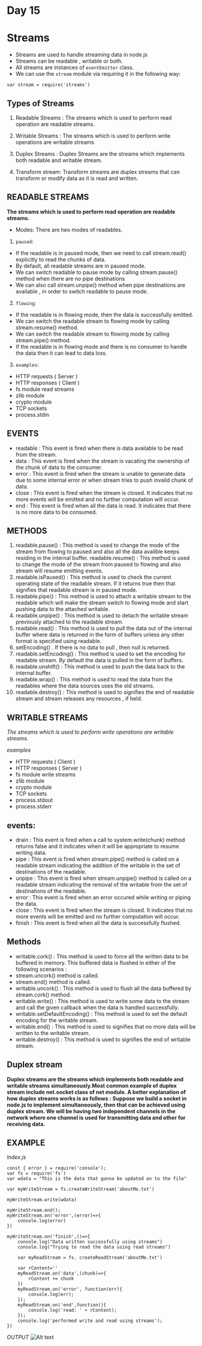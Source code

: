 # Day 15
# Streams

- Streams are used to handle streaming data in node.js
- Streams can be readable , writable or both.
- All streams are instances of `eventEmitter` class.
- We can use the `stream` module via requiring it in the following way: 

`var stream = require('streams')`

## Types of Streams 

1. Readable Streams : The streams which is used to perform read operation are readable streams. 

2. Writable Streams : The streams which is used to perform write operations are writable streams 

3. Duplex Streams : Duplex Streams are the streams which implements both readable and writable stream.

4. Transform stream: Transform streams are duplex streams that can transform or modify data as it is read and written.

## READABLE STREAMS 
**The streams which is used to perform read operation are readable streams.**

- Modes: There are two modes of readables.

1. `paused`:
- If the readable is in paused mode, then we need to call stream.read() explicitly to read the chunks of data.
- By default, all readable streams are in paused mode.
- We can switch readable to pause mode by calling stream.pause() method when there are no pipe destinations
- We can also call stream.unpipe() method when pipe destinations are available , in order to switch readable to pause mode.

2. `flowing`:

- If the readable is in flowing mode, then the data is successfully emitted.
- We can switch the readable stream to flowing mode by calling stream.resume() method.
- We can switch the readable stream to flowing mode by calling stream.pipe() method.
- If the readable is in flowing mode and there is no consumer to handle the data then it can lead to data loss.


3.  `examples`: 
- HTTP requests ( Server )
- HTTP responses ( Client )
- fs module read streams
- zlib module
- crypto module
- TCP sockets
- process.stdin

## EVENTS 

- readable : This event is fired when there is data available to be read from the stream.
- data : This event is fired when the stream is vacating the ownership of the chunk of data to the consumer.
- error : This event is fired when the stream is unable to generate data due to some internal error or when stream tries to push invalid chunk of data.
- close : This event is fired when the stream is closed. It indicates that no more events will be emitted and no further computation will occur.
- end : This event is fired when all the data is read. It indicates that there is no more data to be consumed.

## METHODS 

1. readable.pause() : This method is used to change the mode of the stream from flowing to paused and also all the data availble keeps residing in the internal buffer.
readable.resume() : This method is used to change the mode of the stream from paused to flowing and also stream will resume emitting events.
2. readable.isPaused() : This method is used to check the current operating state of the readable stream. If it returns true then that signifies that readable stream is in paused mode.
3. readable.pipe() : This method is used to attach a writable stream to the readable which will make the stream switch to flowing mode and start pushing data to the attached writable.
4. readable.unpipe() : This method is used to detach the writable stream previously attached to the readable stream.
5. readable.read() : This method is used to pull the data out of the internal buffer where data is returned in the form of buffers unless any other format is specified using readable.
6. setEncoding() . If there is no data to pull , then null is returned.
7. readable.setEncoding() : This method is used to set the encoding for readable stream. By default the data is pulled in the form of buffers.
8. readable.unshift() : This method is used to push the data back to the internal buffer.
9. readable.wrap() : This method is used to read the data from the readables where the data sources uses the old streams.
10. readable.destroy() : This method is used to signifies the end of readable stream and stream releases any resources , if held.

## WRITABLE STREAMS 
*The streams which is used to perform write operations are writable streams.*

*examples*
- HTTP requests ( Client )
- HTTP responses ( Server )
- fs module write streams
- zlib module
- crypto module
- TCP sockets
- process.stdout
- process.stderr

## events:

- drain : This event is fired when a call to system.write(chunk) method returns false and it indicates when it will be appropriate to resume writing data.
- pipe : This event is fired when stream.pipe() method is called on a readable stream indicating the addition of the writable in the set of destinations of the readable.
- unpipe : This event is fired when stream.unpipe() method is called on a readable stream indicating the removal of the writable from the set of destinations of the readable.
- error : This event is fired when an error occured while writing or piping the data.
- close : This event is fired when the stream is closed. It indicates that no more events will be emitted and no further computation will occur.
- finish : This event is fired when all the data is successfully flushed.

## Methods

- writable.cork() : This method is used to force all the written data to be buffered in memory. This buffered data is flushed in either of the following scenarios :
- stream.uncork() method is called.
- stream.end() method is called.
- writable.uncork() : This method is used to flush all the data buffered by stream.cork() method.
- writable.write() : This method is used to write some data to the stream and call the given callback when the data is handled successfully.
- writable.setDefaultEncoding() : This method is used to set the default encoding for the writable stream.
- writable.end() : This method is used to signifies that no more data will be written to the writable stream.
- writable.destroy() : This method is used to signifies the end of writable stream.

## Duplex stream
**Duplex streams are the streams which implements both readable and writable streams simultaneously.Most common example of duplex stream include net.socket class of net module. A better explanation of how duplex streams works is as follows :**
**Suppose we build a socket in node.js to implement simultaneously, then that can be achieved using duplex stream. We will be having two independent channels in the network where one channel is used for transmitting data and other for receiving data.**


## EXAMPLE 

*Index.js*
```
const { error } = require('console');
var fs = require('fs')
var wdata = "This is the data that gonna be updated on to the file"

var myWriteStream = fs.createWriteStream('aboutMe.txt')

myWriteStream.write(wdata)

myWriteStream.end();
myWriteStream.on('error',(error)=>{
    console.log(error)
})

myWriteStream.on('finish',()=>{
    console.log("Data written successfully using streams")
    console.log("Trying to read the data using read streams")

    var myReadStream = fs. createReadStream('aboutMe.txt')

    var rContent=''
    myReadStream.on('data',(chunk)=>{
        rContent += chunk
    })
    myReadStream.on('error', function(err){
		console.log(err);
	});
	myReadStream.on('end',function(){
		console.log('read: ' + rContent);
	});
	console.log('performed write and read using streams');
})

```

*OUTPUT*
![Alt text](image.png)
